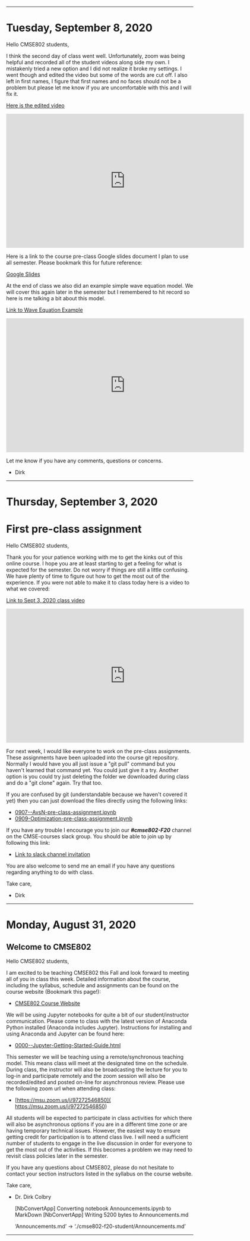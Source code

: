 ----

# Tuesday, September 8, 2020

Hello CMSE802 students,

I think the second day of class went well.  Unfortunately, zoom was being helpful and recorded all of the student videos along side my own. I mistakenly tried a new option and I did not realize it broke my settings.  I went though and edited the video but some of the words are cut off.  I also left in first names, I figure that first names and no faces should not be a problem but please let me know if you are uncomfortable with this and I will fix it.  

[Here is the edited video](https://youtu.be/Ov2YE0hhUAU)





<iframe
    width="640"
    height="360"
    src="https://www.youtube.com/embed/Ov2YE0hhUAU?cc_load_policy=True"
    frameborder="0"
    allowfullscreen
></iframe>




Here is a link to the course pre-class Google slides document I plan to use all semester. Please bookmark this for future reference:

[Google Slides](https://docs.google.com/presentation/d/1Xh4zeM47QcFWeB2gB_QNdGerItHFLerdX5x_mF00pqw/edit#slide=id.p)

At the end of class we also did an example simple wave equation model.  We will cover this again later in the semester but I remembered to hit record so here is me talking a bit about this model.

[Link to Wave Equation Example](https://youtu.be/3qig74rsz4Q)






<iframe
    width="640"
    height="360"
    src="https://www.youtube.com/embed/3qig74rsz4Q?cc_load_policy=True"
    frameborder="0"
    allowfullscreen
></iframe>




Let me know if you have any comments, questions or concerns.

- Dirk

----

# Thursday, September 3, 2020

# First pre-class assignment

Hello CMSE802 students,

Thank you for your patience working with me to get the kinks out of this online course.  I hope you are at least starting to get a feeling for what is expected for the semester.  Do not worry if things are still a little confusing. We have plenty of time to figure out how to get the most out of the experience.  If you were not able to make it to class today here is a video to what we covered:

[Link to Sept 3, 2020 class video](https://youtu.be/aO8UZJ3c_20)





<iframe
    width="640"
    height="360"
    src="https://www.youtube.com/embed/aO8UZJ3c_20?cc_load_policy=True"
    frameborder="0"
    allowfullscreen
></iframe>




For next week, I would like everyone to work on the pre-class assignments.  These assignments have been uploaded into the course git repository.  Normally I would have you all just issue a "git pull" command but you haven't learned that command yet.  You could just give it a try. Another option is you could try just deleting the folder we downloaded during class and do a "git clone" again.  Try that too.

If you are confused by git (understandable because we haven't covered it yet) then you can just download the files directly using the following links:

- [0907--AvsN-pre-class-assignment.ipynb](https://msu-cmse-courses.github.io/cmse802-f20-student/assets/notebooks/0907--AvsN-pre-class-assignment.ipynb)
- [0909-Optimization-pre-class-assignment.ipynb](https://msu-cmse-courses.github.io/cmse802-f20-student/assets/notebooks/0909-Optimization-pre-class-assignment.ipynb)

If you have any trouble I encourage you to join our _**#cmse802-F20**_ channel on the CMSE-courses slack group.  You should be able to join up by following this link:

- [Link to slack channel invitation](https://join.slack.com/t/cmse-courses/shared_invite/zt-gkqypjox-GUmdSBix~TR961dfxzYO0w)

You are also welcome to send me an email if you have any questions regarding anything to do with class.

Take care,

- Dirk

---
# Monday, August 31, 2020

## Welcome to CMSE802


Hello CMSE802 students,

I am excited to be teaching CMSE802 this Fall and look forward to meeting all of you in class this week. Detailed information about the course, including the syllabus, schedule and assignments can be found on the course website (Bookmark this page!):

- [CMSE802 Course Website](http://cmse.msu.edu/CMSE802)

We will be using Jupyter notebooks for quite a bit of our student/instructor communication. Please come to class with the latest version of Anaconda Python installed (Anaconda includes Jupyter). Instructions for installing and using Anaconda and Jupyter can be found here:

- [0000--Jupyter-Getting-Started-Guide.html](https://msu-cmse-courses.github.io/cmse802-f20-student/0000--Jupyter-Getting-Started-Guide.html)

This semester we will be teaching using a remote/synchronous teaching model. This means class will meet at the designated time on the schedule. During class, the instructor will also be broadcasting the lecture for you to log-in and participate remotely and the zoom session will also be recorded/edited and posted on-line for asynchronous review. Please use the following zoom url when attending class:

- [https://msu.zoom.us/j/97272546850]( https://msu.zoom.us/j/97272546850)

All students will be expected to participate in class activities for which there will also be asynchronous options if you are in a different time zone or are having temporary technical issues. However, the easiest way to ensure getting credit for participation is to attend class live. I will need a sufficient number of students to engage in the live discussion in order for everyone to get the most out of the activities. If this becomes a problem we may need to revisit class policies later in the semester.

If you have any questions about CMSE802, please do not hesitate to contact your section instructors listed in the syllabus on the course website. 

Take care,

- Dr. Dirk Colbry

    [NbConvertApp] Converting notebook Announcements.ipynb to MarkDown
    [NbConvertApp] Writing 5200 bytes to Announcements.md


    ‘Announcements.md’ -> ‘./cmse802-f20-student/Announcements.md’


----
